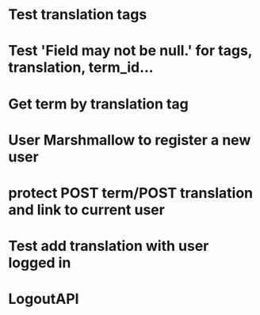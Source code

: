 # Test translation tags
# Test 'Field may not be null.' for tags, translation, term_id...
# Get term by translation tag
# User Marshmallow to register a new user
# protect POST term/POST translation and link to current user
# Test add translation with user logged in
# LogoutAPI
